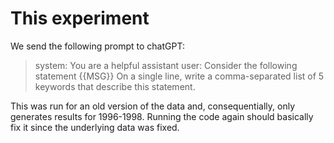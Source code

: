 # This experiment

We send the following prompt to chatGPT:

>system: You are a helpful assistant
>user: Consider the following statement
>{{MSG}}
>On a single line, write a comma-separated list of 5 keywords that describe this statement.

This was run for an old version of the data and, consequentially, only generates results for 1996-1998. Running the code again should basically fix it since the underlying data was fixed. 